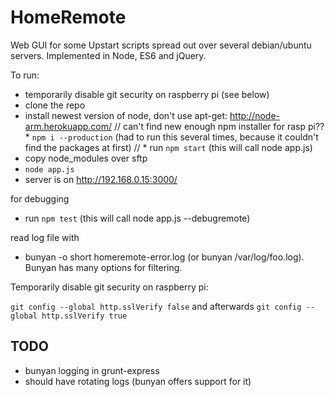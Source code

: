 # HomeRemote

Web GUI for some Upstart scripts spread out over several debian/ubuntu servers. Implemented in Node, ES6 and jQuery.

To run:

* temporarily disable git security on raspberry pi (see below)
* clone the repo
* install newest version of node, don't use apt-get: http://node-arm.herokuapp.com/
// can't find new enough npm installer for rasp pi??   * ```npm i --production``` (had to run this several times, because it couldn't find the packages at first)
// * run ```npm start``` (this will call node app.js)
* copy node_modules over sftp
* ```node app.js```
* server is on http://192.168.0.15:3000/

for debugging

* run ```npm test``` (this will call node app.js --debugremote)

read log file with

* bunyan -o short homeremote-error.log (or bunyan /var/log/foo.log). Bunyan has many options for filtering.

Temporarily disable git security on raspberry pi:

```git config --global http.sslVerify false``` and afterwards ```git config --global http.sslVerify true```


## TODO

* bunyan logging in grunt-express
* should have rotating logs (bunyan offers support for it)
